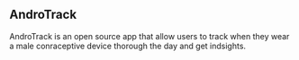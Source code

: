 ## AndroTrack

AndroTrack is an open source app that allow users to track when they wear a male conraceptive device thorough the day and get indsights.

